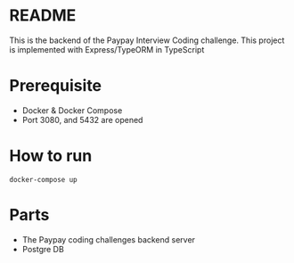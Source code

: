 # README

This is the backend of the Paypay Interview Coding challenge. This project is implemented with Express/TypeORM in TypeScript

# Prerequisite

- Docker & Docker Compose
- Port 3080, and 5432 are opened

# How to run

```
docker-compose up
```

# Parts

- The Paypay coding challenges backend server
- Postgre DB
